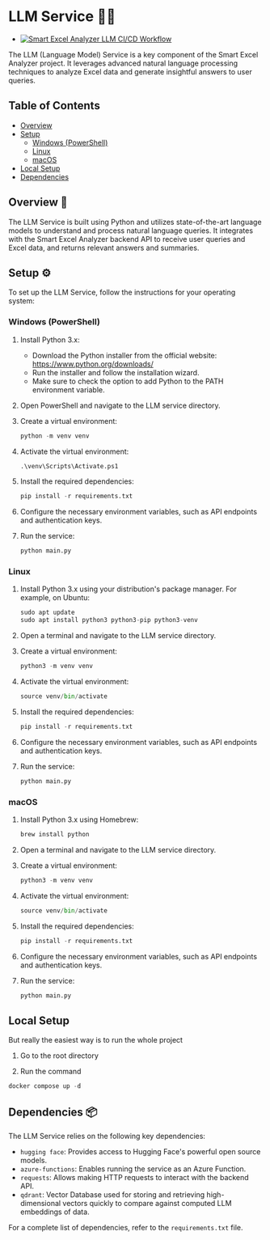 # LLM Service 🤖💬

- [![Smart Excel Analyzer LLM CI/CD Workflow](https://github.com/cwmasonRollTide/SmartExcelAnalyzer/actions/workflows/llm-workflow.yml/badge.svg?branch=main)](https://github.com/cwmasonRollTide/SmartExcelAnalyzer/actions/workflows/llm-workflow.yml)

The LLM (Language Model) Service is a key component of the Smart Excel Analyzer project. It leverages advanced natural language processing techniques to analyze Excel data and generate insightful answers to user queries.

## Table of Contents

- [Overview](#overview)
- [Setup](#setup)
  - [Windows (PowerShell)](#windows-powershell)
  - [Linux](#linux)
  - [macOS](#macos)
- [Local Setup](#local-setup)
- [Dependencies](#dependencies-)

## Overview 📝

The LLM Service is built using Python and utilizes state-of-the-art language models to understand and process natural language queries. It integrates with the Smart Excel Analyzer backend API to receive user queries and Excel data, and returns relevant answers and summaries.

## Setup ⚙️

To set up the LLM Service, follow the instructions for your operating system:

### Windows (PowerShell)

1. Install Python 3.x:
   - Download the Python installer from the official website: <https://www.python.org/downloads/>
   - Run the installer and follow the installation wizard.
   - Make sure to check the option to add Python to the PATH environment variable.

2. Open PowerShell and navigate to the LLM service directory.

3. Create a virtual environment:

   ```python
   python -m venv venv
   ```

4. Activate the virtual environment:

   ```python
   .\venv\Scripts\Activate.ps1
   ```

5. Install the required dependencies:

   ```python
   pip install -r requirements.txt
   ```

6. Configure the necessary environment variables, such as API endpoints and authentication keys.

7. Run the service:

   ```python
   python main.py
   ```

### Linux

1. Install Python 3.x using your distribution's package manager. For example, on Ubuntu:

   ```python
   sudo apt update
   sudo apt install python3 python3-pip python3-venv
   ```

2. Open a terminal and navigate to the LLM service directory.

3. Create a virtual environment:

   ```python
   python3 -m venv venv
   ```

4. Activate the virtual environment:

   ```python
   source venv/bin/activate
   ```

5. Install the required dependencies:

   ```python
   pip install -r requirements.txt
   ```

6. Configure the necessary environment variables, such as API endpoints and authentication keys.

7. Run the service:

   ```python
   python main.py
   ```

### macOS

1. Install Python 3.x using Homebrew:

   ```python
   brew install python
   ```

2. Open a terminal and navigate to the LLM service directory.

3. Create a virtual environment:

   ```python
   python3 -m venv venv
   ```

4. Activate the virtual environment:

   ```python
   source venv/bin/activate
   ```

5. Install the required dependencies:

   ```python
   pip install -r requirements.txt
   ```

6. Configure the necessary environment variables, such as API endpoints and authentication keys.

7. Run the service:

   ```python
   python main.py
   ```

## Local Setup

But really the easiest way is to run the whole project

   1. Go to the root directory

   2. Run the command

   ```powershell
   docker compose up -d
   ```

## Dependencies 📦

The LLM Service relies on the following key dependencies:

- `hugging face`: Provides access to Hugging Face's powerful open source models.
- `azure-functions`: Enables running the service as an Azure Function.
- `requests`: Allows making HTTP requests to interact with the backend API.
- `qdrant`: Vector Database used for storing and retrieving high-dimensional vectors quickly to compare against computed LLM embeddings of data.

For a complete list of dependencies, refer to the `requirements.txt` file.
